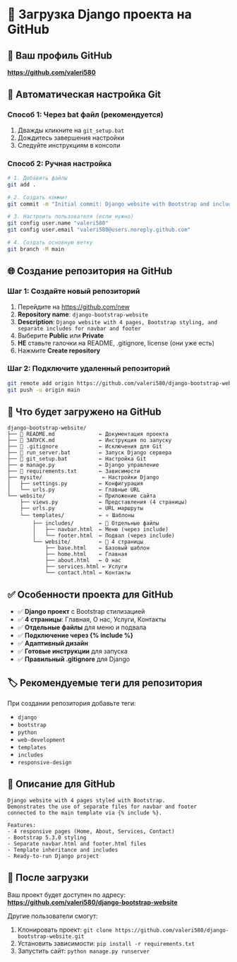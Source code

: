 # 🚀 Загрузка Django проекта на GitHub

## 📍 Ваш профиль GitHub
**https://github.com/valeri580**

## 🎯 Автоматическая настройка Git

### Способ 1: Через bat файл (рекомендуется)
1. Дважды кликните на `git_setup.bat`
2. Дождитесь завершения настройки
3. Следуйте инструкциям в консоли

### Способ 2: Ручная настройка
```bash
# 1. Добавить файлы
git add .

# 2. Создать коммит
git commit -m "Initial commit: Django website with Bootstrap and includes"

# 3. Настроить пользователя (если нужно)
git config user.name "valeri580"
git config user.email "valeri580@users.noreply.github.com"

# 4. Создать основную ветку
git branch -M main
```

## 🌐 Создание репозитория на GitHub

### Шаг 1: Создайте новый репозиторий
1. Перейдите на https://github.com/new
2. **Repository name**: `django-bootstrap-website`
3. **Description**: `Django website with 4 pages, Bootstrap styling, and separate includes for navbar and footer`
4. Выберите **Public** или **Private**
5. **НЕ** ставьте галочки на README, .gitignore, license (они уже есть)
6. Нажмите **Create repository**

### Шаг 2: Подключите удаленный репозиторий
```bash
git remote add origin https://github.com/valeri580/django-bootstrap-website.git
git push -u origin main
```

## 📁 Что будет загружено на GitHub

```
django-bootstrap-website/
├── 📄 README.md              ← Документация проекта
├── 📄 ЗАПУСК.md              ← Инструкция по запуску
├── 📄 .gitignore             ← Исключения для Git
├── 🚀 run_server.bat         ← Запуск Django сервера
├── 🔧 git_setup.bat          ← Настройка Git
├── ⚙️ manage.py              ← Django управление
├── 📄 requirements.txt       ← Зависимости
├── mysite/                   ← Настройки Django
│   ├── settings.py          ← Конфигурация
│   └── urls.py              ← Главные URL
└── website/                 ← Приложение сайта
    ├── views.py             ← Представления (4 страницы)
    ├── urls.py              ← URL маршруты
    └── templates/           ← ⭐ Шаблоны
        ├── includes/        ← 🎯 Отдельные файлы
        │   ├── navbar.html  ← Меню (через include)
        │   └── footer.html  ← Подвал (через include)
        └── website/         ← 🎯 4 страницы
            ├── base.html    ← Базовый шаблон
            ├── home.html    ← Главная
            ├── about.html   ← О нас
            ├── services.html ← Услуги
            └── contact.html ← Контакты
```

## ✅ Особенности проекта для GitHub

- ✅ **Django проект** с Bootstrap стилизацией
- ✅ **4 страницы**: Главная, О нас, Услуги, Контакты  
- ✅ **Отдельные файлы** для меню и подвала
- ✅ **Подключение через {% include %}**
- ✅ **Адаптивный дизайн**
- ✅ **Готовые инструкции** для запуска
- ✅ **Правильный .gitignore** для Django

## 🏷️ Рекомендуемые теги для репозитория

При создании репозитория добавьте теги:
- `django`
- `bootstrap`
- `python`
- `web-development`
- `templates`
- `includes`
- `responsive-design`

## 📝 Описание для GitHub

```
Django website with 4 pages styled with Bootstrap. 
Demonstrates the use of separate files for navbar and footer 
connected to the main template via {% include %}.

Features:
- 4 responsive pages (Home, About, Services, Contact)
- Bootstrap 5.3.0 styling
- Separate navbar.html and footer.html files
- Template inheritance and includes
- Ready-to-run Django project
```

## 🎉 После загрузки

Ваш проект будет доступен по адресу:
**https://github.com/valeri580/django-bootstrap-website**

Другие пользователи смогут:
1. Клонировать проект: `git clone https://github.com/valeri580/django-bootstrap-website.git`
2. Установить зависимости: `pip install -r requirements.txt`
3. Запустить сайт: `python manage.py runserver`
